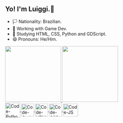 ## Yo! I'm Luiggi.👋

- 🏳️ Nationality: Brazilian.
- 🔭 Working with Game Dev.
- 🌱 Studying HTML, CSS, Python and GDScript.
- 😄 Pronouns: He/Him.

<div>
  <a href="https://github.com/luiggi-1">
  <img height="180em" src="https://github-readme-stats.vercel.app/api?username=luiggi-1&show_icons=true&theme=dark&include_all_commits=true&count_private=true" />
  <img height="180em" src="https://github-readme-stats.vercel.app/api/top-langs/?username=luiggi-1&layout=compact&langs_count=16&theme=dark" />
</div>

<div>
  <img align="center" alt="Code-Python" height="48" widht="58" src="https://cdn.jsdelivr.net/gh/devicons/devicon/icons/python/python-original-wordmark.svg" />
  <img align="center" alt="Code-Godot" height="41" widht="51" src="https://cdn.jsdelivr.net/gh/devicons/devicon/icons/godot/godot-original-wordmark.svg" />
  <img align="center" alt="Code-HTML" height="41" widht="51" src="https://cdn.jsdelivr.net/gh/devicons/devicon/icons/html5/html5-plain-wordmark.svg" />
  <img align="center" alt="Code-CSS" height="41" widht="51" src="https://cdn.jsdelivr.net/gh/devicons/devicon/icons/css3/css3-plain-wordmark.svg" />
  <img align="center" alt="Code-JS" height="41" width="48" src="https://cdn.jsdelivr.net/gh/devicons/devicon/icons/javascript/javascript-plain.svg" />
<div/>

##
<!--
<div>
  <a href="" target="_blank">
    <img src="" target="_blank"/>
  <a/>
<div/>
-->
